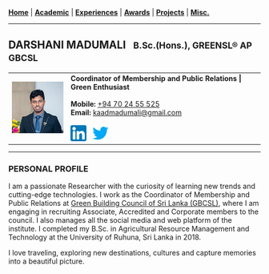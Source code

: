 [**Home**](./README.md) |
[**Academic**](./pages/academic.md) |
[**Experiences**](./pages/experiences.md) |
[**Awards**](./pages/awards.md) |
[**Projects**](./pages/projects.md) |
[**Misc.**](./pages/misc.md)

---

## DARSHANI MADUMALI &nbsp;&nbsp;<small>B.Sc.(Hons.), GREENSL® AP GBCSL</small>

<table>
  <tr>
    <td><img src="./images/profile.jpg"></td>
    <td>
      <b>Coordinator of Membership and Public Relations | Green Enthusiast</b><br/><br/>
      <b>Mobile:</b> <a href="tel:+94702455525">+94 70 24 55 525</a><br/>
      <b>Email:</b> <a href="mailto:kaadmadumali@gmail.com">kaadmadumali@gmail.com</a><br/><br/>
      <a href="https://www.linkedin.com/in/darshanimadumali"><img src="./icons/32x/linkedin.png"></a>&nbsp;&nbsp;
      <a href="https://twitter.com/kaadmadumali"><img src="./icons/32x/twitter.png"></a>
    </td>
  </tr>
</table>

---

### PERSONAL PROFILE

I am a passionate Researcher with the curiosity of learning new trends and cutting-edge technologies. I work as the Coordinator of Membership and Public Relations at [Green Building Council of Sri Lanka (GBCSL)](https://srilankagbc.org/), where I am engaging in recruiting Associate, Accredited and Corporate members to the council. I also manages all the social media and web platform of the institute. I completed my B.Sc. in Agricultural Resource Management and Technology at the University of Ruhuna, Sri Lanka in 2018.

I love traveling, exploring new destinations, cultures and capture memories into a beautiful picture.

